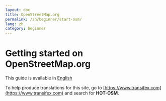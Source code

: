 ```yaml
---
layout: doc
title: OpenStreetMap.org
permalink: /zh/beginner/start-osm/
lang: zh
category: beginner
---
```


Getting started on OpenStreetMap.org
====================================

This guide is available in [English](http://learnosm.org/en/beginner/start-osm/)

To help produce translations for this site, go to [https://www.transifex.com](https://www.transifex.com) and search for **HOT-OSM**.
